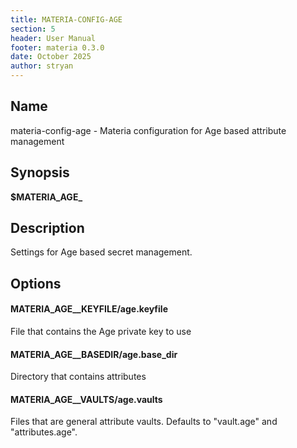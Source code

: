 ```yaml
---
title: MATERIA-CONFIG-AGE
section: 5
header: User Manual
footer: materia 0.3.0
date: October 2025
author: stryan
---
```


## Name
materia-config-age - Materia configuration for Age based attribute management

## Synopsis

**$MATERIA_AGE_<option-name>**

## Description

Settings for Age based secret management.

## Options

#### **MATERIA_AGE__KEYFILE**/**age.keyfile**

File that contains the Age private key to use

#### **MATERIA_AGE__BASEDIR**/**age.base_dir**

Directory that contains attributes

#### **MATERIA_AGE__VAULTS**/**age.vaults**

Files that are general attribute vaults. Defaults to "vault.age" and "attributes.age".
